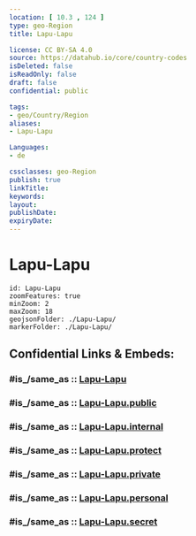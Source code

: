 ```yaml
---
location: [ 10.3 , 124 ] 
type: geo-Region
title: Lapu-Lapu

license: CC BY-SA 4.0
source: https://datahub.io/core/country-codes
isDeleted: false
isReadOnly: false
draft: false
confidential: public

tags:
- geo/Country/Region
aliases:
- Lapu-Lapu

Languages:
- de

cssclasses: geo-Region
publish: true
linkTitle: 
keywords: 
layout: 
publishDate: 
expiryDate: 
---
```


# Lapu-Lapu

```leaflet
id: Lapu-Lapu
zoomFeatures: true 
minZoom: 2 
maxZoom: 18
geojsonFolder: ./Lapu-Lapu/
markerFolder: ./Lapu-Lapu/
```


## Confidential Links & Embeds: 

### #is_/same_as :: [Lapu-Lapu](/_Standards/Earth/Continent/Asia/Asia~South~East/Malay_Archipelago/Philippines/Regions~Philippines/Lapu-Lapu.md) 

### #is_/same_as :: [Lapu-Lapu.public](/_public/Earth/Continent/Asia/Asia~South~East/Malay_Archipelago/Philippines/Regions~Philippines/Lapu-Lapu.public.md) 

### #is_/same_as :: [Lapu-Lapu.internal](/_internal/Earth/Continent/Asia/Asia~South~East/Malay_Archipelago/Philippines/Regions~Philippines/Lapu-Lapu.internal.md) 

### #is_/same_as :: [Lapu-Lapu.protect](/_protect/Earth/Continent/Asia/Asia~South~East/Malay_Archipelago/Philippines/Regions~Philippines/Lapu-Lapu.protect.md) 

### #is_/same_as :: [Lapu-Lapu.private](/_private/Earth/Continent/Asia/Asia~South~East/Malay_Archipelago/Philippines/Regions~Philippines/Lapu-Lapu.private.md) 

### #is_/same_as :: [Lapu-Lapu.personal](/_personal/Earth/Continent/Asia/Asia~South~East/Malay_Archipelago/Philippines/Regions~Philippines/Lapu-Lapu.personal.md) 

### #is_/same_as :: [Lapu-Lapu.secret](/_secret/Earth/Continent/Asia/Asia~South~East/Malay_Archipelago/Philippines/Regions~Philippines/Lapu-Lapu.secret.md)


